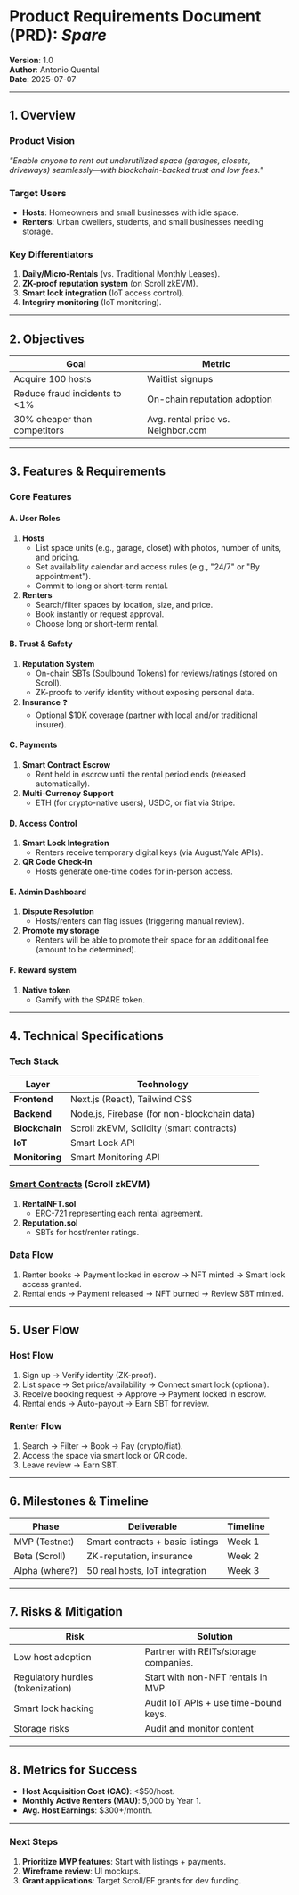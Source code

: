 # **Product Requirements Document (PRD): _Spare_**  
**Version**: 1.0  
**Author**: Antonio Quental  
**Date**: 2025-07-07

---

## **1. Overview**  
### **Product Vision**  
*"Enable anyone to rent out underutilized space (garages, closets, driveways) seamlessly—with blockchain-backed trust and low fees."*  

### **Target Users**  
- **Hosts**: Homeowners and small businesses with idle space.  
- **Renters**: Urban dwellers, students, and small businesses needing storage.  

### **Key Differentiators**  
1. **Daily/Micro-Rentals** (vs. Traditional Monthly Leases).  
2. **ZK-proof reputation system** (on Scroll zkEVM).  
3. **Smart lock integration** (IoT access control).
4. **Integriry monitoring** (IoT monitoring).  

---

## **2. Objectives**  
| **Goal**                     | **Metric**                          |  
|-------------------------------|-------------------------------------|  
| Acquire 100 hosts             | Waitlist signups                   |  
| Reduce fraud incidents to <1% | On-chain reputation adoption       |  
| 30% cheaper than competitors  | Avg. rental price vs. Neighbor.com |  

---

## **3. Features & Requirements**  
### **Core Features**  
#### **A. User Roles**  
1. **Hosts**  
   - List space units (e.g., garage, closet) with photos, number of units, and pricing.  
   - Set availability calendar and access rules (e.g., "24/7" or "By appointment").
   - Commit to long or short-term rental.
2. **Renters**  
   - Search/filter spaces by location, size, and price.  
   - Book instantly or request approval.
   - Choose long or short-term rental.

#### **B. Trust & Safety**  
1. **Reputation System**  
   - On-chain SBTs (Soulbound Tokens) for reviews/ratings (stored on Scroll).  
   - ZK-proofs to verify identity without exposing personal data.  
2. **Insurance**  ❓
   - Optional $10K coverage (partner with local and/or traditional insurer).  

#### **C. Payments**  
1. **Smart Contract Escrow**  
   - Rent held in escrow until the rental period ends (released automatically).  
2. **Multi-Currency Support**  
   - ETH (for crypto-native users), USDC, or fiat via Stripe.  

#### **D. Access Control**  
1. **Smart Lock Integration**  
   - Renters receive temporary digital keys (via August/Yale APIs).  
2. **QR Code Check-In**  
   - Hosts generate one-time codes for in-person access.  

#### **E. Admin Dashboard**  
1. **Dispute Resolution**  
   - Hosts/renters can flag issues (triggering manual review).
2. **Promote my storage**
   - Renters will be able to promote their space for an additional fee (amount to be determined).

#### **F. Reward system**  
1. **Native token**
   - Gamify with the SPARE token.

---

## **4. Technical Specifications**  
### **Tech Stack**  
| **Layer**       | **Technology**                     |  
|------------------|------------------------------------|  
| **Frontend**     | Next.js (React), Tailwind CSS      |  
| **Backend**      | Node.js, Firebase (for non-blockchain data)|  
| **Blockchain**   | Scroll zkEVM, Solidity (smart contracts)|  
| **IoT**          | Smart Lock API              |  
| **Monitoring**   | Smart Monitoring API              |  

### **[Smart Contracts](smart.md)** (Scroll zkEVM)  
1. **RentalNFT.sol**  
   - ERC-721 representing each rental agreement.  
2. **Reputation.sol**  
   - SBTs for host/renter ratings.  

### **Data Flow**  
1. Renter books → Payment locked in escrow → NFT minted → Smart lock access granted.  
2. Rental ends → Payment released → NFT burned → Review SBT minted.  

---

## **5. User Flow**  
### **Host Flow**  
1. Sign up → Verify identity (ZK-proof).  
2. List space → Set price/availability → Connect smart lock (optional).  
3. Receive booking request → Approve → Payment locked in escrow.  
4. Rental ends → Auto-payout → Earn SBT for review.  

### **Renter Flow**  
1. Search → Filter → Book → Pay (crypto/fiat).  
2. Access the space via smart lock or QR code.  
3. Leave review → Earn SBT.  

---

## **6. Milestones & Timeline**  
| **Phase**       | **Deliverable**                    | **Timeline** |  
|------------------|------------------------------------|--------------|  
| MVP (Testnet)   | Smart contracts + basic listings   | Week 1      |  
| Beta (Scroll)   | ZK-reputation, insurance          | Week 2      |  
| Alpha (where?)   | 50 real hosts, IoT integration    | Week 3      |  


---

## **7. Risks & Mitigation**  
| **Risk**                          | **Solution**                          |  
|------------------------------------|---------------------------------------|  
| Low host adoption                 | Partner with REITs/storage companies.|  
| Regulatory hurdles (tokenization) | Start with non-NFT rentals in MVP.    |  
| Smart lock hacking                | Audit IoT APIs + use time-bound keys. |  
| Storage risks                   | Audit and monitor content            |

---

## **8. Metrics for Success**  
- **Host Acquisition Cost (CAC)**: <$50/host.  
- **Monthly Active Renters (MAU)**: 5,000 by Year 1.  
- **Avg. Host Earnings**: $300+/month.  

---

### **Next Steps**  
1. **Prioritize MVP features**: Start with listings + payments.  
2. **Wireframe review**: UI mockups.  
3. **Grant applications**: Target Scroll/EF grants for dev funding.  
